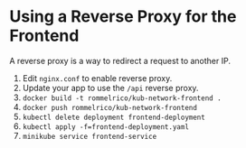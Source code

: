 # Using a Reverse Proxy for the Frontend

A reverse proxy is a way to redirect a request to another IP.

1. Edit `nginx.conf` to enable reverse proxy.
2. Update your app to use the `/api` reverse proxy.
3. `docker build -t rommelrico/kub-network-frontend .`
4. `docker push rommelrico/kub-network-frontend`
5. `kubectl delete deployment frontend-deployment`
6. `kubectl apply -f=frontend-deployment.yaml`
7. `minikube service frontend-service`
